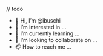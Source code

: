 // todo

- 👋 Hi, I’m @ibuschi
- 👀 I’m interested in ...
- 🌱 I’m currently learning ...
- 💞️ I’m looking to collaborate on ...
- 📫 How to reach me ...

<!---
ibuschi/ibuschi is a ✨ special ✨ repository because its `README.md` (this file) appears on your GitHub profile.
You can click the Preview link to take a look at your changes.
--->
